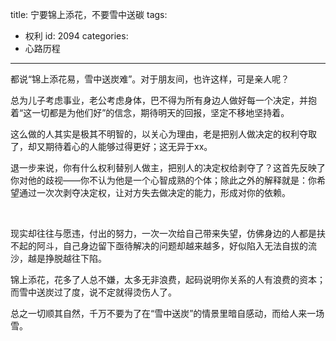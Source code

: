 title: 宁要锦上添花，不要雪中送碳
tags:
  - 权利
id: 2094
categories:
  - 心路历程
---

都说“锦上添花易，雪中送炭难”。对于朋友间，也许这样，可是亲人呢？

总为儿子考虑事业，老公考虑身体，巴不得为所有身边人做好每一个决定，并抱着“这一切都是为他们好”的信念，期待明天的回报，坚定不移地坚持着。

这么做的人其实是极其不明智的，以关心为理由，老是把别人做决定的权利夺取了，却又期待着心的人能够过得更好；这无异于xx。

退一步来说，你有什么权利替别人做主，把别人的决定权给剥夺了？这首先反映了你对他的歧视——你不认为他是一个心智成熟的个体；除此之外的解释就是：你希望通过一次次剥夺决定权，让对方失去做决定的能力，形成对你的依赖。

&nbsp;

现实却往往与愿违，付出的努力，一次一次给自己带来失望，仿佛身边的人都是扶不起的阿斗，自己身边留下亟待解决的问题却越来越多，好似陷入无法自拔的流沙，越是挣脱越往下陷。

锦上添花，花多了人总不嫌，太多无非浪费，起码说明你关系的人有浪费的资本；而雪中送炭过了度，说不定就得烫伤人了。

总之一切顺其自然，千万不要为了在“雪中送炭”的情景里暗自感动，而给人来一场雪。